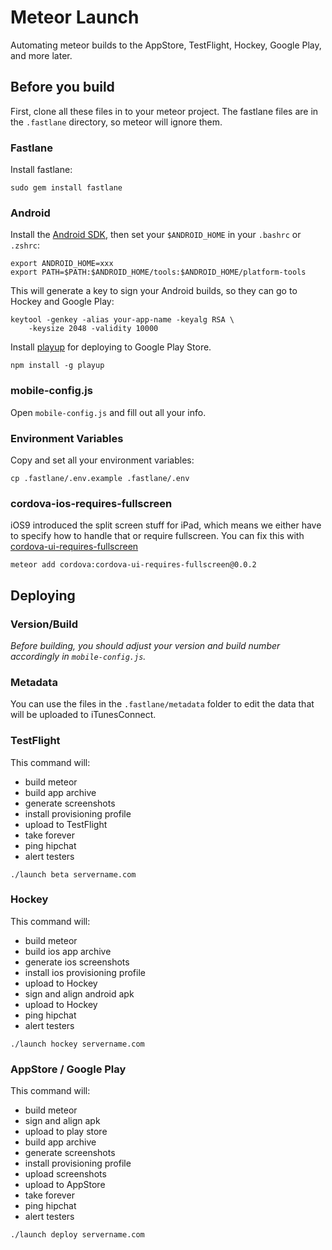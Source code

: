 # Meteor Launch

Automating meteor builds to the AppStore, TestFlight, Hockey, Google Play, and more later.

## Before you build

First, clone all these files in to your meteor project. The fastlane files are in the `.fastlane` directory, so meteor will ignore them.

### Fastlane

Install fastlane:

~~~
sudo gem install fastlane
~~~

### Android

Install the [Android SDK](https://developer.android.com/sdk/index.html), then set your `$ANDROID_HOME` in your `.bashrc` or `.zshrc`:

~~~
export ANDROID_HOME=xxx
export PATH=$PATH:$ANDROID_HOME/tools:$ANDROID_HOME/platform-tools
~~~

This will generate a key to sign your Android builds, so they can go to Hockey and Google Play:

~~~
keytool -genkey -alias your-app-name -keyalg RSA \
    -keysize 2048 -validity 10000
~~~

Install [playup](https://github.com/jeduan/playup) for deploying to Google Play Store.

~~~
npm install -g playup
~~~

### mobile-config.js

Open `mobile-config.js` and fill out all your info.

### Environment Variables

Copy and set all your environment variables:

~~~
cp .fastlane/.env.example .fastlane/.env
~~~

### cordova-ios-requires-fullscreen

iOS9 introduced the split screen stuff for iPad, which means we either have to specify how to handle that or require fullscreen. You can fix this with [cordova-ui-requires-fullscreen](https://www.npmjs.com/package/cordova-ios-requires-fullscreen)

~~~
meteor add cordova:cordova-ui-requires-fullscreen@0.0.2
~~~

## Deploying

### Version/Build

*Before building, you should adjust your version and build number accordingly in `mobile-config.js`.*

### Metadata

You can use the files in the `.fastlane/metadata` folder to edit the data that will be uploaded to iTunesConnect.

### TestFlight

This command will:

- build meteor
- build app archive
- generate screenshots
- install provisioning profile
- upload to TestFlight
- take forever
- ping hipchat
- alert testers

~~~
./launch beta servername.com
~~~

### Hockey

This command will:

- build meteor
- build ios app archive
- generate ios screenshots
- install ios provisioning profile
- upload to Hockey
- sign and align android apk
- upload to Hockey
- ping hipchat
- alert testers

~~~
./launch hockey servername.com
~~~

### AppStore / Google Play

This command will:

- build meteor
- sign and align apk
- upload to play store
- build app archive
- generate screenshots
- install provisioning profile
- upload screenshots
- upload to AppStore
- take forever
- ping hipchat
- alert testers

~~~
./launch deploy servername.com
~~~
